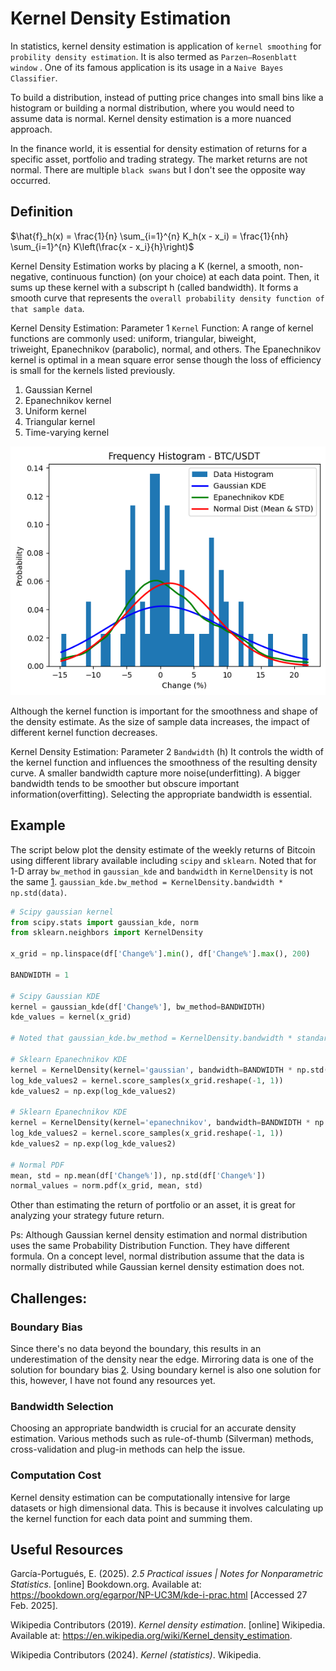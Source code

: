 # Kernel Density Estimation
In statistics, kernel density estimation is application of `kernel smoothing` for `probility density estimation`. It is also termed as `Parzen–Rosenblatt window` . One of its famous application is its usage in a `Naive Bayes Classifier`.

To build a distribution, instead of putting price changes into small bins like a histogram or building a normal distribution, where you would need to assume data is normal. Kernel density estimation is a more nuanced approach.

In the finance world, it is essential for density estimation of returns for a specific asset, portfolio and trading strategy. The market returns are not normal. There are multiple `black swans` but I don't see the opposite way occurred.

## Definition
$\hat{f}_h(x) = \frac{1}{n} \sum_{i=1}^{n} K_h(x - x_i) = \frac{1}{nh} \sum_{i=1}^{n} K\left(\frac{x - x_i}{h}\right)$

Kernel Density Estimation works by placing a K (kernel, a smooth, non-negative, continuous function) (on your choice) at each data point. Then, it sums up these kernel with a subscript h (called bandwidth). It forms a smooth curve that represents the `overall probability density function of that sample data`.

Kernel Density Estimation: Parameter 1 `Kernel` Function:
A range of kernel functions are commonly used: uniform, triangular, biweight, triweight, Epanechnikov (parabolic), normal, and others. The Epanechnikov kernel is optimal in a mean square error sense though the loss of efficiency is small for the kernels listed previously.

1. Gaussian Kernel
2. Epanechnikov kernel
3. Uniform kernel
4. Triangular kernel
5. Time-varying kernel

![KDEs in different Kernel Function](\assets\KDE-Figure1.png)

Although the kernel function is important for the smoothness and shape of the density estimate. As the size of sample data increases, the impact of different kernel function decreases.

Kernel Density Estimation: Parameter 2 `Bandwidth` (h)
It controls the width of the kernel function and influences the smoothness of the resulting density curve. A smaller bandwidth capture more noise(underfitting). A bigger bandwidth tends to be smoother but obscure important information(overfitting). Selecting the appropriate bandwidth is essential.

## Example
The script below plot the density estimate of the weekly returns of Bitcoin using different library available including `scipy` and `sklearn`. Noted that for 1-D array `bw_method` in `gaussian_kde` and `bandwidth` in `KernelDensity` is not the same [1](https://stackoverflow.com/questions/68396403/kernel-density-estimation-using-scipys-gaussian-kde-and-sklearns-kerneldensity). `gaussian_kde.bw_method = KernelDensity.bandwidth * np.std(data)`.

```python
# Scipy gaussian kernel
from scipy.stats import gaussian_kde, norm
from sklearn.neighbors import KernelDensity

x_grid = np.linspace(df['Change%'].min(), df['Change%'].max(), 200)

BANDWIDTH = 1

# Scipy Gaussian KDE
kernel = gaussian_kde(df['Change%'], bw_method=BANDWIDTH)
kde_values = kernel(x_grid)

# Noted that gaussian_kde.bw_method = KernelDensity.bandwidth * standard deviation of data

# Sklearn Epanechnikov KDE
kernel = KernelDensity(kernel='gaussian', bandwidth=BANDWIDTH * np.std(df['Change%'])).fit(df['Change%'].to_numpy().reshape(-1, 1))
log_kde_values2 = kernel.score_samples(x_grid.reshape(-1, 1))
kde_values2 = np.exp(log_kde_values2)

# Sklearn Epanechnikov KDE
kernel = KernelDensity(kernel='epanechnikov', bandwidth=BANDWIDTH * np.std(df['Change%'])).fit(df['Change%'].to_numpy().reshape(-1, 1))
log_kde_values2 = kernel.score_samples(x_grid.reshape(-1, 1))
kde_values2 = np.exp(log_kde_values2)

# Normal PDF
mean, std = np.mean(df['Change%']), np.std(df['Change%'])
normal_values = norm.pdf(x_grid, mean, std)
```

Other than estimating the return of portfolio or an asset, it is great for analyzing your strategy future return.

Ps: Although Gaussian kernel density estimation and normal distribution uses the same Probability Distribution Function. They have different formula. On a concept level, normal distribution assume that the data is normally distributed while Gaussian kernel density estimation does not.

## Challenges:
### Boundary Bias
Since there's no data beyond the boundary, this results in an underestimation of the density near the edge. Mirroring data is one of the solution for boundary bias [2](https://medium.com/illumination/kernel-density-estimate-964fd46d54df#:~:text=Let's%20have%20an%20example,). Using boundary kernel is also one solution for this, however, I have not found any resources yet.
### Bandwidth Selection
Choosing an appropriate bandwidth is crucial for an accurate density estimation. Various methods such as rule-of-thumb (Silverman) methods, cross-validation and plug-in methods can help the issue.
### Computation Cost
Kernel density estimation can be computationally intensive for large datasets or high dimensional data. This is because it involves calculating up the kernel function for each data point and summing them.

## Useful Resources
García-Portugués, E. (2025). _2.5 Practical issues | Notes for Nonparametric Statistics_. [online] Bookdown.org. Available at: https://bookdown.org/egarpor/NP-UC3M/kde-i-prac.html [Accessed 27 Feb. 2025].

‌Wikipedia Contributors (2019). _Kernel density estimation_. [online] Wikipedia. Available at: https://en.wikipedia.org/wiki/Kernel_density_estimation.

‌Wikipedia Contributors (2024). _Kernel (statistics)_. Wikipedia.
